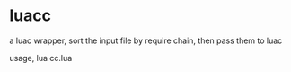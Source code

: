 # luacc
a luac wrapper, sort the input file by require chain, then pass them to luac

usage, lua cc.lua <same argument format of luac>
